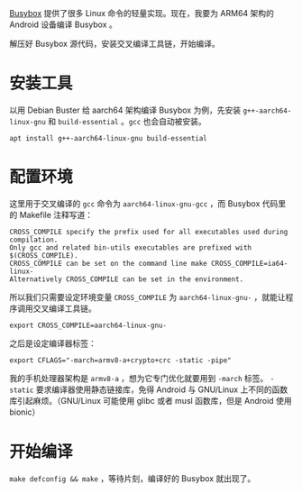 [Busybox](https://busybox.net) 提供了很多 Linux 命令的轻量实现。现在，我要为 ARM64 架构的 Android 设备编译 Busybox 。

解压好 Busybox 源代码，安装交叉编译工具链，开始编译。

# 安装工具

以用 Debian Buster 给 aarch64 架构编译 Busybox 为例，先安装 `g++-aarch64-linux-gnu` 和 `build-essential` 。`gcc` 也会自动被安装。

```apt install g++-aarch64-linux-gnu build-essential```

# 配置环境

这里用于交叉编译的 `gcc` 命令为 `aarch64-linux-gnu-gcc` ，而 Busybox 代码里的 Makefile 注释写道：

```
CROSS_COMPILE specify the prefix used for all executables used during compilation.
Only gcc and related bin-utils executables are prefixed with $(CROSS_COMPILE).
CROSS_COMPILE can be set on the command line make CROSS_COMPILE=ia64-linux-
Alternatively CROSS_COMPILE can be set in the environment.
```

所以我们只需要设定环境变量 `CROSS_COMPILE` 为 `aarch64-linux-gnu-` ，就能让程序调用交叉编译工具链。

```export CROSS_COMPILE=aarch64-linux-gnu-```

之后是设定编译器标签：

```export CFLAGS="-march=armv8-a+crypto+crc -static -pipe"```

我的手机处理器架构是 `armv8-a` ，想为它专门优化就要用到 `-march` 标签。 `-static` 要求编译器使用静态链接库，免得 Android 与 GNU/Linux 上不同的函数库引起麻烦。（GNU/Linux 可能使用 glibc 或者 musl 函数库，但是 Android 使用 bionic）

# 开始编译

```make defconfig && make``` ，等待片刻，编译好的 Busybox 就出现了。
